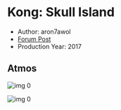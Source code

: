 # Kong: Skull Island

* Author: aron7awol
* [Forum Post](https://www.avsforum.com/threads/bass-eq-for-filtered-movies.2995212/post-56789358)
* Production Year: 2017

## Atmos

![img 0](https://i.imgur.com/2lVIgSe.jpg)

![img 0](https://i.imgur.com/Gva4n1P.png)

